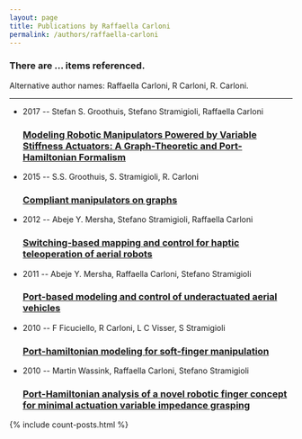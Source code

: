 ```yaml
---
layout: page
title: Publications by Raffaella Carloni
permalink: /authors/raffaella-carloni
---
```


<h3 id="number-posts">There are ... items referenced.</h3>
<p id='info-authors'>Alternative author names: Raffaella Carloni, R Carloni, R. Carloni.</p>
<hr />
<ul class="post-list">
<li><span class='post-meta'>2017 -- Stefan S. Groothuis, Stefano Stramigioli, Raffaella Carloni</span><h3><a class='post-link' href="{{ site.baseurl }}/modeling-robotic-manipulators-powered-by-variable-stiffness-actuators-a-graph-theoretic-and-port-hamiltonian-formalism">Modeling Robotic Manipulators Powered by Variable Stiffness Actuators: A Graph-Theoretic and Port-Hamiltonian Formalism</a></h3></li>
<li><span class='post-meta'>2015 -- S.S. Groothuis, S. Stramigioli, R. Carloni</span><h3><a class='post-link' href="{{ site.baseurl }}/compliant-manipulators-on-graphs">Compliant manipulators on graphs</a></h3></li>
<li><span class='post-meta'>2012 -- Abeje Y. Mersha, Stefano Stramigioli, Raffaella Carloni</span><h3><a class='post-link' href="{{ site.baseurl }}/switching-based-mapping-and-control-for-haptic-teleoperation-of-aerial-robots">Switching-based mapping and control for haptic teleoperation of aerial robots</a></h3></li>
<li><span class='post-meta'>2011 -- Abeje Y. Mersha, Raffaella Carloni, Stefano Stramigioli</span><h3><a class='post-link' href="{{ site.baseurl }}/port-based-modeling-and-control-of-underactuated-aerial-vehicles">Port-based modeling and control of underactuated aerial vehicles</a></h3></li>
<li><span class='post-meta'>2010 -- F Ficuciello, R Carloni, L C Visser, S Stramigioli</span><h3><a class='post-link' href="{{ site.baseurl }}/port-hamiltonian-modeling-for-soft-finger-manipulation">Port-hamiltonian modeling for soft-finger manipulation</a></h3></li>
<li><span class='post-meta'>2010 -- Martin Wassink, Raffaella Carloni, Stefano Stramigioli</span><h3><a class='post-link' href="{{ site.baseurl }}/port-hamiltonian-analysis-of-a-novel-robotic-finger-concept-for-minimal-actuation-variable-impedance-grasping">Port-Hamiltonian analysis of a novel robotic finger concept for minimal actuation variable impedance grasping</a></h3></li>

</ul>
{% include count-posts.html %}
